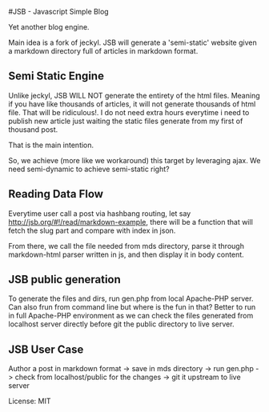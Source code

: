 #JSB - Javascript Simple Blog

Yet another blog engine.

Main idea is a fork of jeckyl. JSB will generate a 'semi-static' website given a markdown directory full of articles in markdown format.

## Semi Static Engine

Unlike jeckyl, JSB WILL NOT generate the entirety of the html files. Meaning if you have like thousands of articles, it will not generate thousands of html file. That will be ridiculous!. I do not need extra hours everytime i need to publish new article just waiting the static files generate from my first of thousand post.

That is the main intention.

So, we achieve (more like we workaround) this target by leveraging ajax. We need semi-dynamic to achieve semi-static right?

## Reading Data Flow

Everytime user call a post via hashbang routing, let say http://jsb.org/#!/read/markdown-example, there will be a function that will fetch the slug part and compare with index in json.

From there, we call the file needed from mds directory, parse it through markdown-html parser written in js, and then display it in body content.

## JSB public generation

To generate the files and dirs, run gen.php from local Apache-PHP server. Can also frun from command line but where is the fun in that? Better to run in full Apache-PHP environment as we can check the files generated from localhost server directly before git the public directory to live server.

## JSB User Case

Author a post in markdown format -> save in mds directory -> run gen.php -> check from localhost/public for the changes -> git it upstream to live server

License: MIT